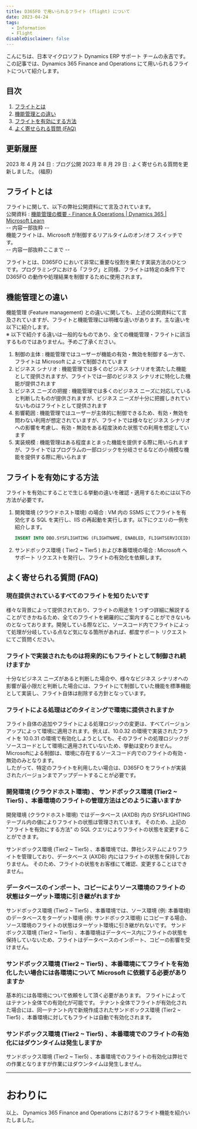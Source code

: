 ```yaml
---
title: D365FO で用いられるフライト (flight) について
date: 2023-04-24
tags:
  - Information
  - Flight
disableDisclaimer: false
---
```


こんにちは、日本マイクロソフト Dynamics ERP サポート チームの永吉です。
この記事では、Dynamics 365 Finance and Operations にて用いられるフライトについて紹介します。

<!-- more -->

## 目次  
1. [フライトとは](#anchor-what-is-flight)  
1. [機能管理との違い](#anchor-diff-feat-mgmt)  
1. [フライトを有効にする方法](#anchor-how-to-enable)  
1. [よく寄せられる質問 (FAQ)](#anchor-faq)  

## 更新履歴  
2023 年 4 月 24 日 : ブログ公開
2023 年 8 月 29 日 : よく寄せられる質問を更新しました。 (福原)


<a id='anchor-what-is-flight'></a>
## フライトとは
フライトに関して、以下の弊社公開資料にて言及されています。  
公開資料 : [機能管理の概要 - Finance & Operations | Dynamics 365 | Microsoft Learn](https://learn.microsoft.com/ja-jp/dynamics365/fin-ops-core/fin-ops/get-started/feature-management/feature-management-overview#what-is-feature-flighting-and-how-does-it-relate-to-feature-management)  
-- 内容一部抜粋 --  
機能フライトは、Microsoft が制御するリアルタイムのオン/オフ スイッチです。  
-- 内容一部抜粋ここまで --  

フライトとは、D365FO において非常に重要な役割を果たす実装方法のひとつです。プログラミングにおける「フラグ」と同様、フライトは特定の条件下で D365FO の動作や処理結果を制御するために使用されます。

<a id='anchor-diff-feat-mgmt'></a>
## 機能管理との違い
機能管理 (Feature management) との違いに関しても、上述の公開資料にて言及されていますが、フライトと機能管理には明確な違いがあります。主な違いを以下に紹介します。   
※ 以下で紹介する違いは一般的なものであり、全ての機能管理・フライトに該当するものではありません。予めご了承ください。 
1. 制御の主体 : 機能管理ではユーザーが機能の有効・無効を制御する一方で、フライトは Microsoft によって制御されています
1. ビジネス シナリオ : 機能管理では多くのビジネス シナリオを満たした機能として提供されますが、フライトでは一部のビジネス シナリオに特化した機能が提供されます
1. ビジネス ニーズの把握 : 機能管理では多くのビジネス ニーズに対応していると判断したものが提供されますが、ビジネス ニーズが十分に把握しきれていないものはフライトとして提供されます
1. 影響範囲 : 機能管理ではユーザーが主体的に制御できるため、有効・無効を問わない利用が想定されていますが、フライトでは様々なビジネス シナリオへの影響を考慮し、有効・無効をある程度決めた状態での利用を想定しています
1. 実装規模 : 機能管理はある程度まとまった機能を提供する際に用いられますが、フライトではプログラムの一部ロジックを分岐させるなどの小規模な機能を提供する際に用いられます

<a id='anchor-how-to-enable'></a>
## フライトを有効にする方法
フライトを有効にすることで生じる挙動の違いを確認・適用するためには以下の方法が必要です。  
1. 開発環境 (クラウドホスト環境) の場合 : VM 内の SSMS にてフライトを有効化する SQL を実行し、IIS の再起動を実行します。以下にクエリの一例を紹介します。
    ```SQL  
    INSERT INTO DBO.SYSFLIGHTING (FLIGHTNAME, ENABLED, FLIGHTSERVICEID)VALUES ('ReqCalcRestartResumeNativeToggle', 1, 12719367)  
    ```  
1. サンドボックス環境 ( Tier2 ~ Tier5 ) および本番環境の場合 : Microsoft へサポート リクエストを発行し、フライトの有効化を依頼します。

<a id='anchor-faq'></a>
## よく寄せられる質問 (FAQ)
### 現在提供されているすべてのフライトを知りたいです
様々な背景によって提供されており、フライトの用途を 1 つずつ詳細に解説することができかねるため、全てのフライトを網羅的にご案内することができないものとなっております。開発している際などに、ソースコード内でフライトによって処理が分岐している点など気になる箇所があれば、都度サポート リクエストにてご質問ください。  
  
### フライトで実装されたものは将来的にもフライトとして制御され続けますか
十分なビジネス ニーズがあると判断した場合や、様々なビジネス シナリオへの影響が最小限だと判断した場合には、フライトにて制御していた機能を標準機能として実装し、フライト自体は削除する方針となっています。  

### フライトによる処理はどのタイミングで環境に提供されますか
フライト自体の追加やフライトによる処理ロジックの変更は、すべてバージョンアップによって環境に適用されます。例えば、10.0.32 の環境で実装されたフライトを 10.0.31 の環境で有効化しようとしても、そのフライトの処理ロジックがソースコードとして環境に適用されていないため、挙動は変わりません。Microsoftによる制御は、環境に存在するソースコード内でのフライトの有効・無効のみとなります。  
したがって、特定のフライトを利用したい場合は、D365FO をフライトが実装されたバージョンまでアップデートすることが必要です。

### 開発環境 (クラウドホスト環境) 、 サンドボックス環境 (Tier2 ~ Tier5) 、本番環境のフライトの管理方法はどのように違いますか
開発環境 (クラウドホスト環境) ではデータベース (AXDB) 内の SYSFLIGHTING テーブル内の値によりフライトの状態は管理されています。
そのため、上記の "フライトを有効にする方法" の SQL クエリによりフライトの状態を変更することができます。

サンドボックス環境 (Tier2 ~ Tier5) 、本番環境では、弊社システムによりフライトを管理しており、データベース (AXDB) 内にはフライトの状態を保持しておりません。
そのため、フライトの状態をお客様にて確認、変更することはできません。

### データベースのインポート、コピーによりソース環境のフライトの状態はターゲット環境に引き継がれますか
サンドボックス環境 (Tier2 ~ Tier5) 、本番環境では、ソース環境 (例: 本番環境) のデータベースをターゲット環境 (例: サンドボックス環境) にコピーする場合、ソース環境のフライトの状態はターゲット環境に引き継がれないです。
サンドボックス環境 (Tier2 ~ Tier5) 、本番環境はデータベース内にフライトの状態を保持していないため、フライトはデータベースのインポート、コピーの影響を受けません。

### サンドボックス環境 (Tier2 ~ Tier5) 、本番環境にてフライトを有効化したい場合には各環境について Microsoft に依頼する必要がありますか
基本的には各環境について依頼をして頂く必要があります。
フライトによってはテナント全体での有効化が可能です。
テナント全体でフライトが有効化された場合には、同一テナント内で新規作成されたサンドボックス環境 (Tier2 ~ Tier5) 、本番環境に対してもフライトは自動で有効化されます。

### サンドボックス環境 (Tier2 ~ Tier5) 、本番環境でのフライトの有効化にはダウンタイムは発生しますか
サンドボックス環境 (Tier2 ~ Tier5) 、本番環境でのフライトの有効化は弊社での作業となりますが作業にはダウンタイムは発生しません。


---
# おわりに  

以上、 Dynamics 365 Finance and Operations におけるフライト機能を紹介いたしました。
